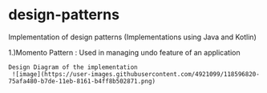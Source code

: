# design-patterns
Implementation of design patterns (Implementations using Java and Kotlin)

1.)Momento Pattern :  Used in managing undo feature of an application

    Design Diagram of the implementation  
     ![image](https://user-images.githubusercontent.com/4921099/118596820-75afa480-b7de-11eb-8161-b4ff8b502871.png)
